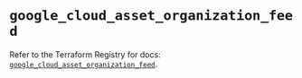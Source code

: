 # `google_cloud_asset_organization_feed`

Refer to the Terraform Registry for docs: [`google_cloud_asset_organization_feed`](https://registry.terraform.io/providers/hashicorp/google-beta/6.14.0/docs/resources/google_cloud_asset_organization_feed).
